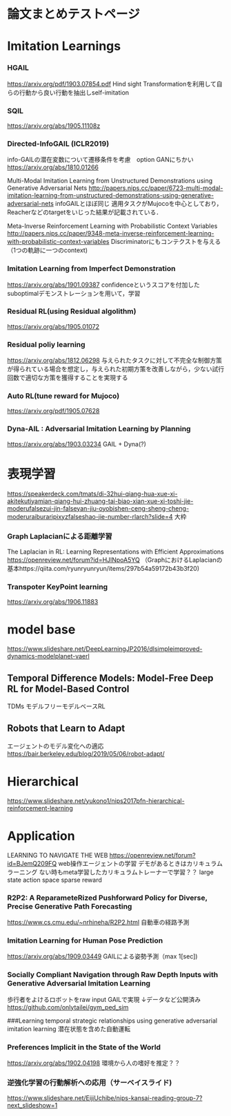 # 論文まとめテストページ
# Imitation Learnings
### HGAIL
https://arxiv.org/pdf/1903.07854.pdf
Hind sight Transformationを利用して自らの行動から良い行動を抽出しself-imitation


###  SQIL
https://arxiv.org/abs/1905.11108z

### Directed-InfoGAIL (ICLR2019)
info-GAILの潜在変数について遷移条件を考慮　option GANにちかい
https://arxiv.org/abs/1810.01266

Multi-Modal Imitation Learning from Unstructured Demonstrations using Generative Adversarial Nets
http://papers.nips.cc/paper/6723-multi-modal-imitation-learning-from-unstructured-demonstrations-using-generative-adversarial-nets
infoGAILとほぼ同じ
適用タスクがMujocoを中心としており，Reacherなどのtargetをいじった結果が記載されている．

Meta-Inverse Reinforcement Learning with Probabilistic Context Variables
http://papers.nips.cc/paper/9348-meta-inverse-reinforcement-learning-with-probabilistic-context-variables
Discriminatorにもコンテクストを与える（1つの軌跡に一つのcontext)

### Imitation Learning from Imperfect Demonstration
https://arxiv.org/abs/1901.09387
confidenceというスコアを付加したsuboptimalデモンストレーションを用いて，学習


### Residual RL(using Residual algolithm)
https://arxiv.org/abs/1905.01072

### Residual poliy learning
https://arxiv.org/abs/1812.06298
与えられたタスクに対して不完全な制御方策が得られている場合を想定し，与えられた初期方策を改善しながら，少ない試行回数で適切な方策を獲得することを実現する

### Auto RL(tune reward for Mujoco)
https://arxiv.org/pdf/1905.07628

### Dyna-AIL : Adversarial Imitation Learning by Planning
https://arxiv.org/abs/1903.03234
GAIL + Dyna(?)
# 表現学習
https://speakerdeck.com/tmats/di-32hui-qiang-hua-xue-xi-akitekutiyamian-qiang-hui-zhuang-tai-biao-xian-xue-xi-toshi-jie-moderufalsezui-jin-falseyan-jiu-oyobishen-ceng-sheng-cheng-moderuraiburaripixyzfalseshao-jie-number-rlarch?slide=4
大枠

### Graph Laplacianによる距離学習
The Laplacian in RL: Learning Representations with Efficient Approximations
https://openreview.net/forum?id=HJlNpoA5YQ
（GraphにおけるLaplacianの基本https://qiita.com/ryunryunryun/items/297b54a59172b43b3f20)

### Transpoter KeyPoint learning
https://arxiv.org/abs/1906.11883

# model base
https://www.slideshare.net/DeepLearningJP2016/dlsimpleimproved-dynamics-modelplanet-vaerl

## Temporal Difference Models: Model-Free Deep RL for Model-Based Control
TDMs
モデルフリーモデルベースRL


## Robots that Learn to Adapt
エージェントのモデル変化への適応
https://bair.berkeley.edu/blog/2019/05/06/robot-adapt/

# Hierarchical
https://www.slideshare.net/yukono1/nips2017pfn-hierarchical-reinforcement-learning

# Application
LEARNING TO NAVIGATE THE WEB
https://openreview.net/forum?id=BJemQ209FQ
web操作エージェントの学習
デモがあるときはカリキュラムラーニング
ない時もmeta学習したカリキュラムトレーナーで学習？？
large state action space
sparse reward
### R2P2: A ReparameteRized Pushforward Policy for Diverse, Precise Generative Path Forecasting
https://www.cs.cmu.edu/~nrhineha/R2P2.html
自動車の経路予測

### Imitation Learning for Human Pose Prediction
https://arxiv.org/abs/1909.03449
GAILによる姿勢予測（max 1[sec])
### Socially Compliant Navigation through Raw Depth Inputs with Generative Adversarial Imitation Learning
歩行者をよけるロボットをraw input GAILで実現
↓データなど公開済み
https://github.com/onlytailei/gym_ped_sim

###Learning temporal strategic relationships using generative adversarial imitation learning
潜在状態を含めた自動運転

### Preferences Implicit in the State of the World
https://arxiv.org/abs/1902.04198
環境から人の嗜好を推定？？

### 逆強化学習の行動解析への応用（サーベイスライド)
https://www.slideshare.net/EijiUchibe/nips-kansai-reading-group-7?next_slideshow=1
